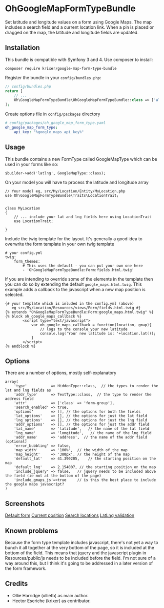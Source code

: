 OhGoogleMapFormTypeBundle
=========================

Set latitude and longitude values on a form using Google Maps. The map includes a search field and a current location link. When a pin is placed or dragged on the map, the latitude and longitude fields are updated.

Installation
------------

This bundle is compatible with Symfony 3 and 4. Use composer to install:

    composer require krixer/google-map-form-type-bundle

Register the bundle in your `config/bundles.php`:

```php
// config/bundles.php
return [
    // ...
    Oh\GoogleMapFormTypeBundle\OhGoogleMapFormTypeBundle::class => ['all' => true],
];
```


Create options file in `config/packages` directory
```yaml
# config/packages/oh_google_map_form_type.yaml
oh_google_map_form_type:
    api_key: "%google_maps_api_key%"
```

Usage
------------

This bundle contains a new FormType called GoogleMapType which can be used in your forms like so:

    $builder->add('latlng', GoogleMapType::class);

On your model you will have to process the latitude and longitude array

    // Your model eg, src/My/Location/Entity/MyLocation.php
    use Oh\GoogleMapFormTypeBundle\Traits\LocationTrait;


    class MyLocation
    {
        // ... include your lat and lng fields here using LocationTrait
        use LocationTrait;

    }

Include the twig template for the layout. It's generally a good idea to overwrite the form template in your own twig template

    # your config.yml
    twig:
        form_themes:
            # This uses the default - you can put your own one here
            - 'OhGoogleMapFormTypeBundle:Form:fields.html.twig'

If you are intending to override some of the elements in the template then you can do so by extending the default `google_maps.html.twig`. This example adds a callback to the javascript when a new map position is selected.

    {# your template which is inluded in the config.yml (above) 
       eg src/My/Location/Resources/views/Form/fields.html.twig #}
    {% extends "OhGoogleMapFormTypeBundle:Form:google_maps.html.twig" %}
    {% block oh_google_maps_callback %}
			<script type="text/javascript">
				var oh_google_maps_callback = function(location, gmap){
                    // logs to the console your new latitude
					console.log('Your new latitude is: '+location.lat());
				}
			</script>	
    {% endblock %}


Options
-------

There are a number of options, mostly self-explanatory

    array(
		'type'           => HiddenType::class,  // the types to render the lat and lng fields as
		'addr_type'      => TextType::class,  // the type to render the address field
		'attr'           => ['class' => 'form-group'],
		'search_enabled' => true,
		'options'        => [], // the options for both the fields
		'lat_options'    => [], // the options for just the lat field
		'lng_options'    => [], // the options for just the lng field
		'addr_options'   => [], // the options for just the addr field
		'lat_name'       => 'latitude',   // the name of the lat field
		'lng_name'       => 'longitude',   // the name of the lng field
		'addr_name'      => 'address',  // the name of the addr field (optional)
 		'error_bubbling' => false,		
		'map_width'      => '100%',  // the width of the map
		'map_height'     => '300px', // the height of the map
		'default_lat'    => 41.390205,    // the starting position on the map
		'default_lng'    => 2.154007, // the starting position on the map
		'include_jquery' => false,   // jquery needs to be included above the field (ie not at the bottom of the page)
		'include_gmaps_js'=>true     // is this the best place to include the google maps javascript?
	)

Screenshots
-------

[Default form](https://www.dropbox.com/s/pvoihkkq74imnk3/location-form-1.png)
[Current position](https://www.dropbox.com/s/uhf7fk3mx35j137/location-form-current.png)
[Search locations](https://www.dropbox.com/s/qdft149ggyfil0p/location-form-search.png)
[LatLng validation](https://www.dropbox.com/s/k0xqku5q2gv2nlo/location-form-validation.png)

Known problems
-------

Because the form type template includes javascript, there's not yet a way to bunch it all together at the very bottom of the page, so it is included at the bottom of the field. This means that jquery and the javascript plugin in Resources/public/js needs to be included before the field. I'm not sure of a way around this, but I think it's going to be addressed in a later version of the form framework.

Credits
-------

* Ollie Harridge (ollietb) as main author.
* Hector Escriche (krixer) as contributor.
